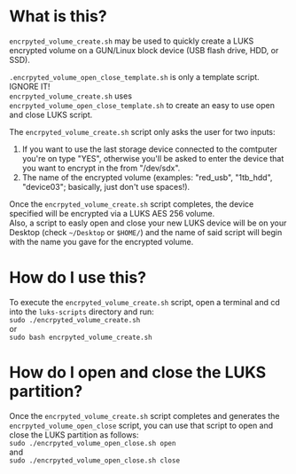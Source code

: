 # What is this?

`encrpyted_volume_create.sh` may be used to quickly create a LUKS encrypted volume on a GUN/Linux block device (USB flash drive, HDD, or SSD).

`.encrpyted_volume_open_close_template.sh` is only a template script. IGNORE IT!<br>
`encrpyted_volume_create.sh` uses `encrpyted_volume_open_close_template.sh` to create an easy to use open and close LUKS script.<br>

The `encrpyted_volume_create.sh` script only asks the user for two inputs:<br>
1. If you want to use the last storage device connected to the comtputer you're on type "YES", otherwise you'll be asked to enter the device that you want to encrypt in the from "/dev/sdx".<br>
2. The name of the encrypted volume (examples: "red_usb", "1tb_hdd", "device03"; basically, just don't use spaces!).

Once the `encrpyted_volume_create.sh` script completes, the device specified will be encrypted via a LUKS AES 256 volume.<br>
Also, a script to easly open and close your new LUKS device will be on your Desktop (check `~/Desktop` or `$HOME/`) and the name of said script will begin with the name you gave for the encrypted volume.<br>


# How do I use this?

To execute the `encrpyted_volume_create.sh` script, open a terminal and cd into the `luks-scripts` directory and run:<br>
`sudo ./encrpyted_volume_create.sh`<br>
 or<br>
`sudo bash encrpyted_volume_create.sh`<br>


# How do I open and close the LUKS partition?

Once the `encrpyted_volume_create.sh` script completes and generates the `encrpyted_volume_open_close` script, you can use that script to open and close the LUKS partition as follows:<br>
`sudo ./encrpyted_volume_open_close.sh open`<br>
 and<br>
`sudo ./encrpyted_volume_open_close.sh close`<br>
